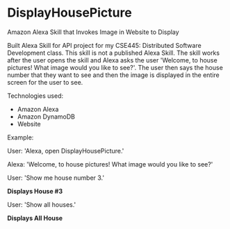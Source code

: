 # DisplayHousePicture
Amazon Alexa Skill that Invokes Image in Website to Display

Built Alexa Skill for API project for my CSE445: Distributed Software Development class. This skill is not a published Alexa Skill. The skill works after the user opens the skill and Alexa asks the user 'Welcome, to house pictures! What image would you like to see?'. The user then says the house number that they want to see and then the image is displayed in the entire screen for the user to see.

Technologies used:
- Amazon Alexa
- Amazon DynamoDB 
- Website

Example:

User: 'Alexa, open DisplayHousePicture.'

Alexa: 'Welcome, to house pictures! What image would you like to see?'

User: 'Show me house number 3.'

**Displays House #3**

User: 'Show all houses.'

**Displays All House**
